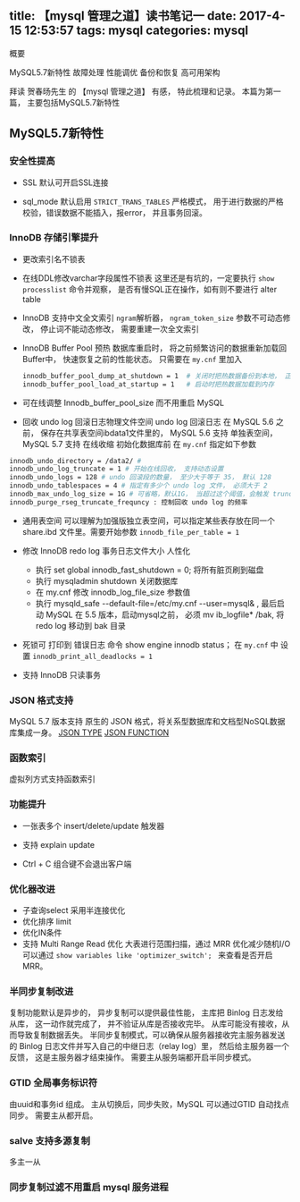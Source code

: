 title: 【mysql 管理之道】读书笔记一
date: 2017-4-15 12:53:57
tags: mysql
categories: mysql
---

概要

MySQL5.7新特性
故障处理
性能调优
备份和恢复
高可用架构

拜读 贺春旸先生 的 【mysql 管理之道】 有感， 特此梳理和记录。
本篇为第一篇， 主要包括MySQL5.7新特性

<!-- more -->

## MySQL5.7新特性

### 安全性提高
* SSL
默认可开启SSL连接
  
* sql_mode
默认启用 `STRICT_TRANS_TABLES` 严格模式， 用于进行数据的严格校验，错误数据不能插入，报error， 并且事务回滚。

### InnoDB 存储引擎提升
* 更改索引名不锁表

* 在线DDL修改varchar字段属性不锁表
	这里还是有坑的，一定要执行 `show processlist` 命令并观察， 是否有慢SQL正在操作，如有则不要进行 alter table

* InnoDB 支持中文全文索引
`ngram`解析器， `ngram_token_size` 参数不可动态修改， 停止词不能动态修改， 需要重建一次全文索引

* InnoDB Buffer Pool 预热
数据库重启时， 将之前频繁访问的数据重新加载回Buffer中， 快速恢复之前的性能状态。
只需要在 `my.cnf` 里加入
	```sh
	innodb_buffer_pool_dump_at_shutdown = 1  # 关闭时把热数据备份到本地， 正常关闭或pkill时才起作用
	innodb_buffer_pool_load_at_startup = 1   # 启动时把热数据加载到内存
	```
  
* 可在线调整 Innodb_buffer_pool_size 而不用重启 MySQL

* 回收 undo log 回滚日志物理文件空间
undo log 回滚日志 在 MySQL 5.6 之前， 保存在共享表空间ibdata1文件里的， MySQL 5.6 支持 单独表空间， MySQL 5.7 支持 在线收缩
初始化数据库前 在 `my.cnf` 指定如下参数
```sh
innodb_undo_directory = /data2/ # 
innodb_undo_log_truncate = 1 # 开始在线回收， 支持动态设置
innodb_undo_logs = 128 # undo 回滚段的数量， 至少大于等于 35， 默认 128
innodb_undo_tablespaces = 4 # 指定有多少个 undo log 文件， 必须大于 2
innodb_max_undo_log_size = 1G # 可省略，默认1G， 当超过这个阈值，会触发 truncate 回收动作， truncate后 空间缩小到 10MB
innodb_purge_rseg_truncate_frequncy : 控制回收 undo log 的频率
```

* 通用表空间
可以理解为加强版独立表空间，可以指定某些表存放在同一个 share.ibd 文件里。需要开始参数 `innodb_file_per_table = 1`

* 修改 InnoDB redo log 事务日志文件大小 人性化
	- 执行 set global innodb_fast_shutdown = 0; 将所有脏页刷到磁盘
	- 执行 mysqladmin shutdown 关闭数据库
	- 在 my.cnf 修改 innodb_log_file_size 参数值
	- 执行 mysqld_safe --default-file=/etc/my.cnf --user=mysql& , 最后启动 MySQL
在 5.5 版本，启动mysql之前， 必须 mv ib_logfile* /bak, 将redo log 移动到 bak 目录

* 死锁可 打印到 错误日志
命令 show engine innodb status；
在 `my.cnf` 中 设置 `innodb_print_all_deadlocks = 1`

* 支持 InnoDB 只读事务

### JSON 格式支持
MySQL 5.7 版本支持 原生的 JSON 格式，将关系型数据库和文档型NoSQL数据库集成一身。
[JSON TYPE](https://dev.mysql.com/doc/refman/5.7/en/json.html)
[JSON FUNCTION](https://dev.mysql.com/doc/refman/5.7/en/json-function-reference.html)

### 函数索引
虚拟列方式支持函数索引

### 功能提升
* 一张表多个 insert/delete/update  触发器

* 支持 explain update

* Ctrl + C 组合键不会退出客户端

### 优化器改进
* 子查询select 采用半连接优化
* 优化排序 limit
* 优化IN条件
* 支持 Multi Range Read 优化
	大表进行范围扫描，通过 MRR 优化减少随机I/O
	可以通过 `show variables like 'optimizer_switch'; ` 来查看是否开启 MRR。

### 半同步复制改进
复制功能默认是异步的， 异步复制可以提供最佳性能， 主库把 Binlog 日志发给从库， 这一动作就完成了， 并不验证从库是否接收完毕。
从库可能没有接收，从而导致复制数据丢失。
半同步复制模式，可以确保从服务器接收完主服务器发送的 Binlog 日志文件并写入自己的中继日志（relay log）里， 然后给主服务器一个反馈， 这是主服务器才结束操作。
需要主从服务端都开启半同步模式。

### GTID 全局事务标识符
由uuid和事务id 组成。 主从切换后，同步失败，MySQL 可以通过GTID 自动找点同步。 需要主从都开启。

### salve 支持多源复制
多主一从

### 同步复制过滤不用重启 mysql 服务进程
